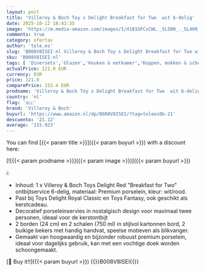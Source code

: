 ```yaml
---
layout: post
title: 'Villeroy & Boch Toy s Delight Breakfast for Two  wit 6-delig'
date: 2025-10-12 18:43:35
image: 'https://m.media-amazon.com/images/I/4181GFCvCWL._SL500_._SL400_.jpg'
comments: true
category: ofertas
author: 'tole.es'
slug: 'B008V8ISEI-nl Villeroy & Boch Toy s Delight Breakfast for Two wit 6-delig'
sku: 'B008V8ISEI-nl'
tags: [ 'Dinersets','Glazen','Keuken & eetkamer','Koppen, mokken & schotels','Servies','Serviesgoed','Serviesgoed & serveerbestek','Serviessets','Wonen & keuken','villeroy & boch','🇳🇱', ]
actualPrice: 121.0 EUR
currency: EUR
price: 121.0
comparePrice: 153.4 EUR
prodname: 'Villeroy & Boch Toy s Delight Breakfast for Two  wit 6-delig'
country: 'nl'
flag: '🇳🇱'
brand: 'Villeroy & Boch'
buyurl: 'https://www.amazon.nl/dp/B008V8ISEI/?tag=tolees0b-21'
descuento: '21.12'
average: '115.923'
---
```


You can find [{{< param title >}}]({{< param buyurl >}}) with a discount here:

[![{{< param prodname >}}]({{< param image >}})]({{< param buyurl >}})

ℹ️:

- Inhoud: 1 x Villeroy & Boch Toys Delight Red "Breakfast for Two" ontbijtservice 6-delig, materiaal: Premium porselein, kleur: wit/rood.
- Past bij Toys Delight Royal Classic en Toys Fantasy, ook geschikt als kerstcadeau.
- Decoratief porseleinservies in nostalgisch design voor maximaal twee personen, ideaal voor de kerstontbijt
- 2 borden (24 cm) en 2 schalen (750 ml) in stijlvol kartonnen bord, 2 buikige bekers met handig handvat, speelse motieven als blikvanger.
- Gemaakt van hoogwaardig en bijzonder robuust premium porselein, ideaal voor dagelijks gebruik, kan met een vochtige doek worden schoongemaakt.

[🛒 Buy it!!]({{< param buyurl >}})
{{<world>}}B008V8ISEI{{</world>}}
